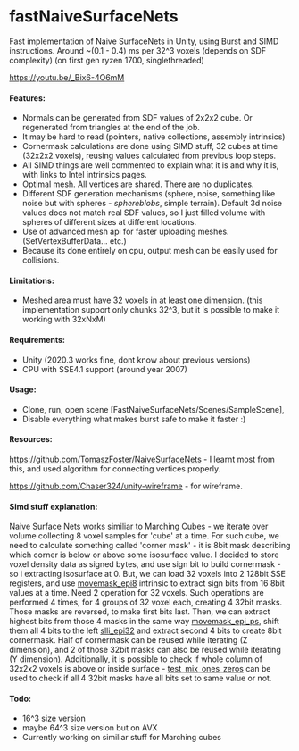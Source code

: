 # fastNaiveSurfaceNets
Fast implementation of Naive SurfaceNets in Unity, using Burst and SIMD instructions.
Around ~(0.1 - 0.4) ms per 32^3 voxels (depends on SDF complexity) (on first gen ryzen 1700, singlethreaded)

https://youtu.be/_Bix6-4O6mM

#### Features:
- Normals can be generated from SDF values of 2x2x2 cube. Or regenerated from triangles at the end of the job.
- It may be hard to read (pointers, native collections, assembly intrinsics)
- Cornermask calculations are done using SIMD stuff, 32 cubes at time (32x2x2 voxels), reusing values calculated from previous loop steps.
- All SIMD things are well commented to explain what it is and why it is, with links to Intel intrinsics pages.
- Optimal mesh. All vertices are shared. There are no duplicates.
- Different SDF generation mechanisms (sphere, noise, something like noise but with spheres - *sphereblobs*, simple terrain).
Default 3d noise values does not match real SDF values, so I just filled volume with spheres of different sizes at different locations.
- Use of advanced mesh api for faster uploading meshes. (SetVertexBufferData... etc.)
- Because its done entirely on cpu, output mesh can be easily used for collisions.

#### Limitations:
- Meshed area must have 32 voxels in at least one dimension. (this implementation support only chunks 32^3, but it is possible to make it working with 32xNxM)

#### Requirements:
- Unity (2020.3 works fine, dont know about previous versions)
- CPU with SSE4.1 support (around year 2007)

#### Usage:
- Clone, run, open scene [FastNaiveSurfaceNets/Scenes/SampleScene],
- Disable everything what makes burst safe to make it faster :)

#### Resources:
https://github.com/TomaszFoster/NaiveSurfaceNets - I learnt most from this, and used algorithm for connecting vertices properly.

https://github.com/Chaser324/unity-wireframe - for wireframe.

#### Simd stuff explanation:
Naive Surface Nets works similiar to Marching Cubes - we iterate over volume collecting 8 voxel samples for 'cube' at a time.
For such cube, we need to calculate something called 'corner mask' - it is 8bit mask describing which corner is below or above some isosurface value.
I decided to store voxel density data as signed bytes, and use sign bit to build cornermask - so i extracting isosurface at 0.
But, we can load 32 voxels into 2 128bit SSE registers, and use [movemask_epi8](https://www.intel.com/content/www/us/en/docs/intrinsics-guide/index.html#expand=2528,951,4482,391,832,1717,291,338,5486,5304,5274,5153,5153,5153,5596,3343,3864&cats=Miscellaneous&techs=SSE2&ig_expand=4873 "movemask_epi8") intrinsic to extract sign bits from 16 8bit values at a time. Need 2 operation for 32 voxels.
Such operations are performed 4 times, for 4 groups of 32 voxel each, creating 4 32bit masks. Those masks are reversed, to make first bits last. Then, we can extract highest bits from those 4 masks in the same way [movemask_epi_ps](https://www.intel.com/content/www/us/en/docs/intrinsics-guide/index.html#expand=2528,951,4482,391,832,1717,291,338,5486,5304,5274,5153,5153,5153,5596,3343,3864&cats=Miscellaneous&techs=SSE&ig_expand=4878 "movemask_epi_ps"), shift them all 4 bits to the left [slli_epi32](https://www.intel.com/content/www/us/en/docs/intrinsics-guide/index.html#expand=2528,951,4482,391,832,1717,291,338,5486,5304,5274&othertechs=BMI1,BMI2&techs=SSE,SSE2,SSE3,SSSE3,SSE4_1,SSE4_2&cats=Shift&ig_expand=6537 "slli_epi32") and extract second 4 bits to create 8bit cornermask. Half of cornermask can be reused while iterating (Z dimension), and 2 of those 32bit masks can also be reused while iterating (Y dimension).
Additionally, it is possible to check if whole column of 32x2x2 voxels is above or inside surface - [test_mix_ones_zeros](https://www.intel.com/content/www/us/en/docs/intrinsics-guide/index.html#expand=2528,951,4482,391,832,1717,291,338,5486,5304,5274,5153,5153,5153,5596,3343,3864,5903&techs=SSE4_1&cats=Logical&ig_expand=7214 "test_mix_ones_zeros") can be used to check if all 4 32bit masks have all bits set to same value or not.


#### Todo:
 - 16^3 size version
 - maybe 64^3 size version but on AVX
 - Currently working on similiar stuff for Marching cubes
